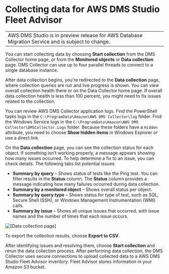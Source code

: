 # Collecting data for AWS DMS Studio Fleet Advisor<a name="CHAP_DMSStudio.Collecting"></a>


|  | 
| --- |
| AWS DMS Studio is in preview release for AWS Database Migration Service and is subject to change\. | 

You can start collecting data by choosing **Start collection** from the DMS Collector home page, or from the **Monitored objects** or **Data collection** page\. DMS Collector can use up to four parallel threads to connect to a single database instance\.

After data collection begins, you're redirected to the **Data collection** page, where collection queries are run and live progress is shown\. You can view overall collection health there or on the Data Collector home page\. If overall data collection health is less than 100 percent, you might need to fix issues related to the collection\.

You can review AWS DMS Collector application logs\. Find the PowerShell tasks logs in the `C:\ProgramData\Amazon\AWS DMS Collector\log` folder\. Find the Windows Service logs in the `C:\ProgramData\Amazon\AWS DMS Collector\DMSCollector.Logs` folder\. Because these folders have a `Hidden` attribute, you need to choose **Show hidden items** in Windows Explorer or use a direct link\.

On the **Data collection** page, you can see the collection status for each object\. If something isn't working properly, a message appears showing how many issues occurred\. To help determine a fix to an issue, you can check details\. The following tabs list potential issues: 
+ **Summary by query** – Shows status of tests like the Ping test\. You can filter results in the **Status** column\. The **Status** column provides a message indicating how many failures occurred during data collection\. 
+ **Summary by a monitored object** – Shows overall status per object\.
+ **Summary by query type** – Shows status for type of test, such as SQL, Secure Shell \(SSH\), or Windows Management Instrumentation \(WMI\) calls\.
+ **Summary by issue** – Shows all unique issues that occurred, with issue names and the number of times that each issue occurs\.

![\[Data collection page\]](http://docs.aws.amazon.com/dms/latest/userguide/images/datarep-dmsstudio-summary2.png)

To export the collection results, choose **Export to CSV**\.

After identifying issues and resolving them, choose **Start collection** and rerun the data collection process\. After performing data collection, the DMS Collector uses secure connections to upload collected data to a AWS DMS Studio Fleet Advisor inventory\. Fleet Advisor stores information in your Amazon S3 bucket\.